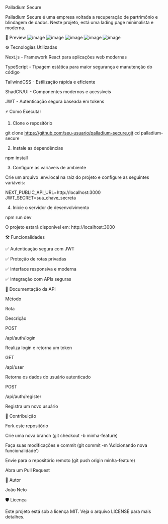 Palladium Secure

Palladium Secure é uma empresa voltada a recuperação de partrimônio e blindagem de dados. Neste projeto, está uma lading page minimalista e moderna.

🌟 Preview
![image](https://github.com/user-attachments/assets/02c1a61c-31f1-403a-b51e-35f65e067e75)
![image](https://github.com/user-attachments/assets/29e20d48-8d16-4fc2-98ba-9e5bcacac12b)
![image](https://github.com/user-attachments/assets/bb664cf0-b31e-4fbd-8f84-497f05183edd)
![image](https://github.com/user-attachments/assets/e4fc914b-9ccf-4807-89a9-089773fa5427)
![image](https://github.com/user-attachments/assets/b3a4a29e-a020-4738-ba4c-db4598f5cc47)

⚙️ Tecnologias Utilizadas

Next.js - Framework React para aplicações web modernas

TypeScript - Tipagem estática para maior segurança e manutenção do código

TailwindCSS - Estilização rápida e eficiente

ShadCN/UI - Componentes modernos e acessíveis

JWT - Autenticação segura baseada em tokens

⚡ Como Executar

1. Clone o repositório

git clone https://github.com/seu-usuario/palladium-secure.git
cd palladium-secure

2. Instale as dependências

npm install

3. Configure as variáveis de ambiente

Crie um arquivo .env.local na raiz do projeto e configure as seguintes variáveis:

NEXT_PUBLIC_API_URL=http://localhost:3000
JWT_SECRET=sua_chave_secreta

4. Inicie o servidor de desenvolvimento

npm run dev

O projeto estará disponível em: http://localhost:3000

🛠️ Funcionalidades

✅ Autenticação segura com JWT

✅ Proteção de rotas privadas

✅ Interface responsiva e moderna

✅ Integração com APIs seguras

📖 Documentação da API

Método

Rota

Descrição

POST

/api/auth/login

Realiza login e retorna um token

GET

/api/user

Retorna os dados do usuário autenticado

POST

/api/auth/register

Registra um novo usuário

🔧 Contribuição

Fork este repositório

Crie uma nova branch (git checkout -b minha-feature)

Faça suas modificações e commit (git commit -m 'Adicionando nova funcionalidade')

Envie para o repositório remoto (git push origin minha-feature)

Abra um Pull Request

🎨 Autor

João Neto 

🛡️ Licença

Este projeto está sob a licença MIT. Veja o arquivo LICENSE para mais detalhes.
